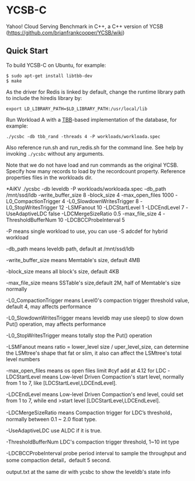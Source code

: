 # YCSB-C

Yahoo! Cloud Serving Benchmark in C++, a C++ version of YCSB (https://github.com/brianfrankcooper/YCSB/wiki)

## Quick Start

To build YCSB-C on Ubuntu, for example:

```
$ sudo apt-get install libtbb-dev
$ make
```

As the driver for Redis is linked by default, change the runtime library path
to include the hiredis library by:
```
export LD_LIBRARY_PATH=$LD_LIBRARY_PATH:/usr/local/lib
```

Run Workload A with a [TBB](https://www.threadingbuildingblocks.org)-based
implementation of the database, for example:
```
./ycsbc -db tbb_rand -threads 4 -P workloads/workloada.spec
```
Also reference run.sh and run\_redis.sh for the command line. See help by
invoking `./ycsbc` without any arguments.

Note that we do not have load and run commands as the original YCSB. Specify
how many records to load by the recordcount property. Reference properties
files in the workloads dir.

*AiKV
./ycsbc -db leveldb  -P workloads/workloada.spec -db_path /mnt/ssd/ldb -write_buffer_size 8 -block_size 4 -max_open_files 1000 -L0_CompactionTrigger 4 -L0_SlowdownWritesTrigger 8 -L0_StopWritesTrigger 12 -LSMFanout 10 -LDCStartLevel 1 -LDCEndLevel 7 -UseAdaptiveLDC false -LDCMergeSizeRatio 0.5 -max_file_size 4 -ThresholdBufferNum 10 -LDCBCCProbeInterval 5

-P means single workload to use, you can use -S adcdef for hybrid workload

-db_path means leveldb path, default at /mnt/ssd/ldb

-write_buffer_size means Memtable's size, default 4MB

-block_size  means all block's size, default 4KB

-max_file_size means SSTable's size,default 2M, half of Memtable's size normally

-L0_CompactionTrigger means Level0's compaction trigger threshold value, default 4, may affects performance

-L0_SlowdownWritesTrigger means leveldb may use sleep() to slow down Put() operation, may affects performance 

-L0_StopWritesTrigger means totally stop the Put() operation

-LSMFanout means ratio = lower_level size / uper_level_size, can determine the LSMtree's shape that fat or slim, it also can affect the LSMtree's total level numbers

-max_open_files means os open files limit 
#cyf add at 4.12 for LDC
-LDCStartLevel means Low-level Driven Compaction's start level, normally from 1 to 7, like [LDCStartLevel,LDCEndLevel].

-LDCEndLevel means Low-level Driven Compaction's end level, could set from 1 to 7, while end >start level [LDCStartLevel,LDCEndLevel].

-LDCMergeSizeRatio means Compaction trigger for LDC’s threshold，normally between 0.1 ~ 2.0 float type.

-UseAdaptiveLDC use ALDC if it is true.

-ThresholdBufferNum LDC's compaction trigger threshold, 1~10 int type

-LDCBCCProbeInterval probe period interval to sample the throughput and some compaction detail，default 5 second.

output.txt at the same dir with ycsbc to show the leveldb's state info

